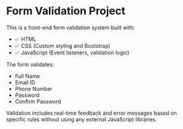 # Form Validation Project

This is a front-end form validation system built with:
- ✅ HTML
- ✅ CSS (Custom styling and Bootstrap)
- ✅ JavaScript (Event listeners, validation logic)

The form validates:
- Full Name
- Email ID
- Phone Number
- Password
- Confirm Password

Validation includes real-time feedback and error messages based on specific rules without using any external JavaScript libraries.
